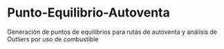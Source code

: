 # Punto-Equilibrio-Autoventa
Generación de puntos de equilibrios para rutas de autoventa y análisis de Outliers por uso de combustible
